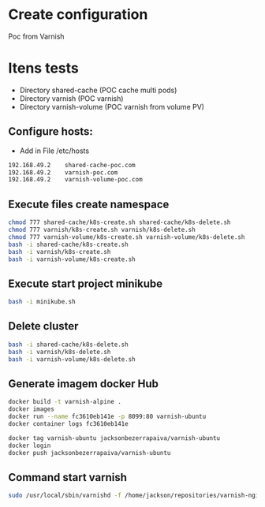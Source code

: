 # Create configuration

Poc from Varnish

# Itens tests
- Directory shared-cache (POC cache multi pods)
- Directory varnish (POC varnish)
- Directory varnish-volume (POC varnish from volume PV)


## Configure hosts:
- Add in File /etc/hosts

```sh
192.168.49.2	shared-cache-poc.com
192.168.49.2	varnish-poc.com
192.168.49.2	varnish-volume-poc.com
```

## Execute files create namespace 

```sh
chmod 777 shared-cache/k8s-create.sh shared-cache/k8s-delete.sh
chmod 777 varnish/k8s-create.sh varnish/k8s-delete.sh
chmod 777 varnish-volume/k8s-create.sh varnish-volume/k8s-delete.sh
bash -i shared-cache/k8s-create.sh
bash -i varnish/k8s-create.sh
bash -i varnish-volume/k8s-create.sh
```

## Execute start project minikube

```sh
bash -i minikube.sh
```

## Delete cluster

```sh
bash -i shared-cache/k8s-delete.sh
bash -i varnish/k8s-delete.sh
bash -i varnish-volume/k8s-delete.sh
```


## Generate imagem docker Hub
```sh
docker build -t varnish-alpine .
docker images
docker run --name fc3610eb141e -p 8099:80 varnish-ubuntu
docker container logs fc3610eb141e

docker tag varnish-ubuntu jacksonbezerrapaiva/varnish-ubuntu
docker login
docker push jacksonbezerrapaiva/varnish-ubuntu
```


## Command start varnish
```sh
sudo /usr/local/sbin/varnishd -f /home/jackson/repositories/varnish-nginx/varnish-volume/default.vcl -a http=:5555,HTTP -sdeprecated_persistent,/home/jackson/varnish/logs/test,1G -S /home/jackson/repositories/varnish-nginx/secret  -T localhost:6082 -n /home/jackson/varnish
```

